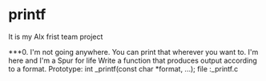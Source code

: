 # printf
It is my Alx frist team project 

***0. I'm not going anywhere. You can print that wherever you want to. I'm here and I'm a Spur for life
  Write a function that produces output according to a format.
  Prototype: int _printf(const char *format, ...);
  file :_printf.c
